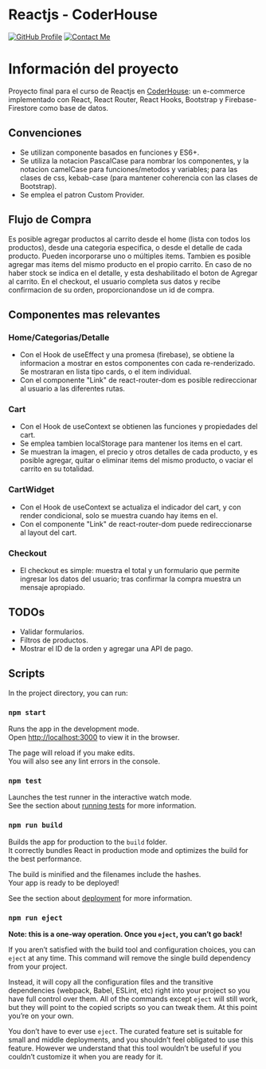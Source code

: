 # Reactjs - CoderHouse

[![GitHub Profile](https://img.shields.io/badge/GitHub-informational?style=for-the-badge&logo=GitHub&logoColor=171515&color=23272d)](https://github.com/EmilianoGrange)
[![Contact Me](https://img.shields.io/badge/Email-informational?style=for-the-badge&logo=Mail.Ru&logoColor=fff&color=23272d)](mailto:insignificance69@hotmail.com)

# Información del proyecto

Proyecto final para el curso de Reactjs en [CoderHouse](https://www.coderhouse.com): un e-commerce implementado con React, React Router, React Hooks, Bootstrap y Firebase-Firestore como base de datos.

## Convenciones

-   Se utilizan componente basados en funciones y ES6+.
-   Se utiliza la notacion PascalCase para nombrar los componentes, y la notacion camelCase para funciones/metodos y variables; para las clases de css, kebab-case (para mantener coherencia con las clases de Bootstrap).
-   Se emplea el patron Custom Provider.

## Flujo de Compra

Es posible agregar productos al carrito desde el home (lista con todos los productos), desde una categoria especifica, o desde el detalle de cada producto. Pueden incorporarse uno o múltiples items. Tambien es posible agregar mas items del mismo producto en el propio carrito. En caso de no haber stock se indica en el detalle, y esta deshabilitado el boton de Agregar al carrito. En el checkout, el usuario completa sus datos y recibe confirmacion de su orden, proporcionandose un id de compra.

## Componentes mas relevantes

### Home/Categorias/Detalle

-   Con el Hook de useEffect y una promesa (firebase), se obtiene la informacion a mostrar en estos componentes con cada re-renderizado. Se mostraran en lista tipo cards, o el item individual.
-   Con el componente "Link" de react-router-dom es posible redireccionar al usuario a las diferentes rutas.

### Cart

-   Con el Hook de useContext se obtienen las funciones y propiedades del cart.
-   Se emplea tambien localStorage para mantener los items en el cart.
-   Se muestran la imagen, el precio y otros detalles de cada producto, y es posible agregar, quitar o eliminar items del mismo producto, o vaciar el carrito en su totalidad.

### CartWidget

-   Con el Hook de useContext se actualiza el indicador del cart, y con render condicional, solo se muestra cuando hay items en el.
-   Con el componente "Link" de react-router-dom puede redireccionarse al layout del cart.

### Checkout

-   El checkout es simple: muestra el total y un formulario que permite ingresar los datos del usuario; tras confirmar la compra muestra un mensaje apropiado.

## TODOs
- Validar formularios.
- Filtros de productos.
- Mostrar el ID de la orden y agregar una API de pago.

## Scripts

In the project directory, you can run:

### `npm start`

Runs the app in the development mode.\
Open [http://localhost:3000](http://localhost:3000) to view it in the browser.

The page will reload if you make edits.\
You will also see any lint errors in the console.

### `npm test`

Launches the test runner in the interactive watch mode.\
See the section about [running tests](https://facebook.github.io/create-react-app/docs/running-tests) for more information.

### `npm run build`

Builds the app for production to the `build` folder.\
It correctly bundles React in production mode and optimizes the build for the best performance.

The build is minified and the filenames include the hashes.\
Your app is ready to be deployed!

See the section about [deployment](https://facebook.github.io/create-react-app/docs/deployment) for more information.

### `npm run eject`

**Note: this is a one-way operation. Once you `eject`, you can’t go back!**

If you aren’t satisfied with the build tool and configuration choices, you can `eject` at any time. This command will remove the single build dependency from your project.

Instead, it will copy all the configuration files and the transitive dependencies (webpack, Babel, ESLint, etc) right into your project so you have full control over them. All of the commands except `eject` will still work, but they will point to the copied scripts so you can tweak them. At this point you’re on your own.

You don’t have to ever use `eject`. The curated feature set is suitable for small and middle deployments, and you shouldn’t feel obligated to use this feature. However we understand that this tool wouldn’t be useful if you couldn’t customize it when you are ready for it.